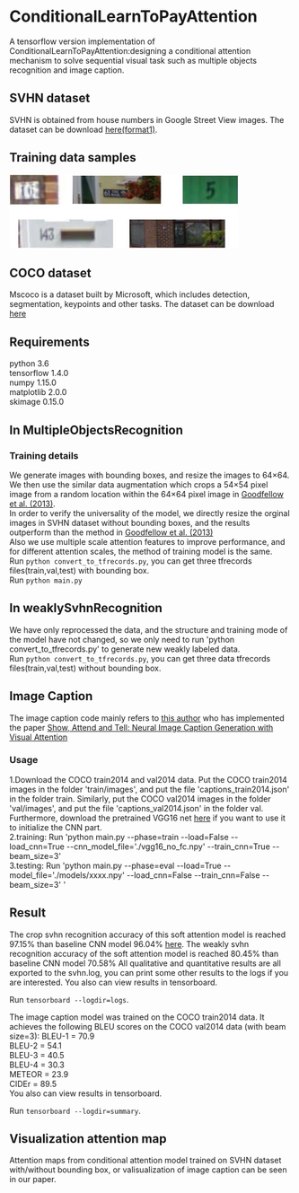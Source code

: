 # ConditionalLearnToPayAttention
A tensorflow version implementation of ConditionalLearnToPayAttention:designing a conditional attention mechanism to solve sequential visual task such as multiple objects recognition and image caption. 


## SVHN dataset
SVHN is obtained from house numbers in Google Street View images. The dataset can be download [here(format1)](http://ufldl.stanford.edu/housenumbers/).</br>

## Training data samples
![](https://github.com/caoquanjie/ConditionalLearnToPayAttention/raw/master/samples/sample.jpg)

## COCO dataset 
Mscoco is a dataset built by Microsoft, which includes detection, segmentation, keypoints and other tasks. The dataset can be download [here](http://cocodataset.org/#people)

## Requirements
python 3.6</br>
tensorflow 1.4.0</br>
numpy 1.15.0</br>
matplotlib 2.0.0</br>
skimage 0.15.0



## In MultipleObjectsRecognition</br>
### Training details
We generate images with bounding boxes, and resize the images to 64×64. 
We then use the similar data augmentation which crops a 54×54 pixel image from a random location within the 64×64 pixel image in [Goodfellow et al. (2013)](https://arxiv.org/pdf/1312.6082).</br>
In order to verify the universality of the model, we directly resize the orginal images in SVHN dataset without bounding boxes, and the results outperform than the method in [Goodfellow et al. (2013)](https://arxiv.org/pdf/1312.6082)</br>
Also we use multiple scale attention features to improve performance, and for different attention scales, the method of training model is the same.</br>
Run `python convert_to_tfrecords.py`, you can get three tfrecords files(train,val,test) with bounding box.</br>
Run `python main.py`


## In weaklySvhnRecognition</br>
We have only reprocessed the data, and the structure and training mode of the model have not changed, so we only need to run 'python convert_to_tfrecords.py' to generate new weakly labeled data.</br>
Run `python convert_to_tfrecords.py`, you can get three data tfrecords files(train,val,test) without bounding box.</br>


## Image Caption
The image caption code mainly refers to [this author](https://github.com/DeepRNN/image_captioning) who has implemented the paper [Show, Attend and Tell: Neural Image Caption Generation with Visual Attention](https://arxiv.org/abs/1502.03044v1)
### Usage
1.Download the COCO train2014 and val2014 data. Put the COCO train2014 images in the folder 'train/images', and put the file 'captions_train2014.json' in the folder train. 
Similarly, put the COCO val2014 images in the folder 'val/images', and put the file 'captions_val2014.json' in the folder val. 
Furthermore, download the pretrained VGG16 net [here](https://app.box.com/s/idt5khauxsamcg3y69jz13w6sc6122ph) if you want to use it to initialize the CNN part.</br>
2.training: Run 'python main.py --phase=train --load=False --load_cnn=True --cnn_model_file='./vgg16_no_fc.npy' --train_cnn=True --beam_size=3'</br>
3.testing: Run 'python main.py --phase=eval --load=True --model_file='./models/xxxx.npy' --load_cnn=False --train_cnn=False --beam_size=3' '
## Result
The crop svhn recognition accuracy of this soft attention model is reached 97.15% than baseline CNN model 96.04% [here](https://github.com/caoquanjie/SVHN-multi-digits-recogniton).
The weakly svhn recognition accuracy of the soft attention model is reached 80.45% than baseline CNN model 70.58%
All qualitative and quantitative results are all exported to the svhn.log, you can print some other results to the logs if you are interested.
You also can view results in tensorboard.</br>

Run `tensorboard --logdir=logs`.</br>

The image caption model was trained on the COCO train2014 data. It achieves the following BLEU scores on the COCO val2014 data (with beam size=3):
BLEU-1 = 70.9</br>
BLEU-2 = 54.1</br>
BLEU-3 = 40.5</br>
BLEU-4 = 30.3</br>
METEOR = 23.9</br>
CIDEr = 89.5</br>
You also can view results in tensorboard.</br>

Run `tensorboard --logdir=summary`.</br>
## Visualization attention map 
Attention maps from conditional attention model trained on SVHN dataset with/without bounding box, or valisualization of image caption can be seen in our paper.
